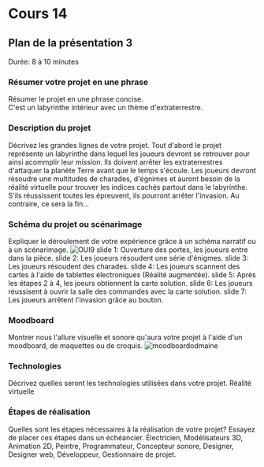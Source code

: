 # Cours 14
## Plan de la présentation 3
Durée: 8 à 10 minutes

### Résumer votre projet en une phrase
Résumer le projet en une phrase concise.   
C'est un labyrinthe intérieur avec un thème d'extraterrestre.

### Description du projet 
Décrivez les grandes lignes de votre projet. 
Tout d'abord le projet représente un labyrinthe dans lequel les joueurs devront se retrouver pour ainsi acommplir leur mission. Ils doivent arrêter les extraterrestres d'attaquer la planète Terre avant que le temps s'écoule. Les joueurs devront résoudre une multitudes de charades, d'égnimes et auront besoin de la réalité virtuelle pour trouver les indices cachés partout dans le labyrinthe. S'ils réussissent toutes les épreuvent, ils pourront arrêter l'invasion. Au contraire, ce sera la fin...

### Schéma du projet ou scénarimage
Expliquer le déroulement de votre expérience grâce à un schéma narratif ou à un scénarimage. 
![OUI9](https://user-images.githubusercontent.com/89608228/145603256-ad40155f-36de-4bdd-ad75-6f15ae7697ec.PNG)
slide 1: Ouverture des portes, les joueurs entre dans la pièce.
slide 2: Les joueurs résoudent une série d'énigmes.
slide 3: Les joueurs résoudent des charades.
slide 4: Les joueurs scannent des cartes à l'aide de tablettes électroniques (Réalité augmentée).
slide 5: Après les étapes 2 à 4, les joeurs obtiennent la carte solution.
slide 6: Les joueurs réussisent à ouvrir la salle des commandes avec la carte solution.
slide 7: Les joueurs arrêtent l'invasion grâce au bouton.

### Moodboard
Montrer nous l'allure visuelle et sonore qu'aura votre projet à l'aide d'un moodboard, de maquettes ou de croquis. 
![moodboardodmaine](https://user-images.githubusercontent.com/89608228/145605466-603471f2-3353-4b82-8670-0cac886fa670.PNG)


### Technologies
Décrivez quelles seront les technologies utilisées dans votre projet. 
Réalité virtuelle

### Étapes de réalisation
Quelles sont les étapes nécessaires à la réalisation de votre projet? Essayez de placer ces étapes dans un échéancier. 
Électricien, Modélisateurs 3D, Animation 2D, Peintre, Programmateur, Concepteur sonore, Designer, Designer web, Développeur, Gestionnaire de projet.
